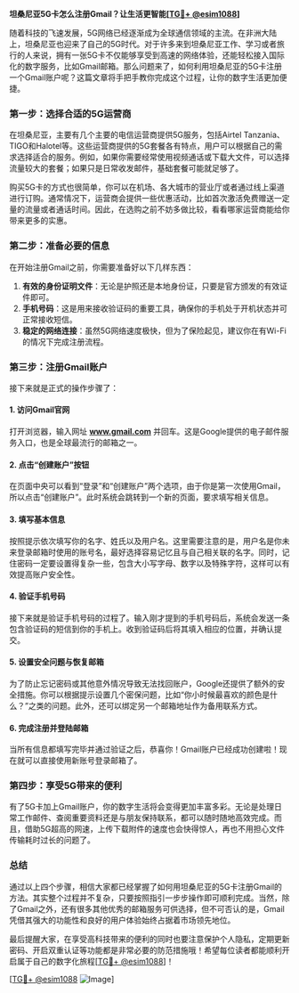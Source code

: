 **坦桑尼亚5G卡怎么注册Gmail？让生活更智能[[TG💪+ @esim1088](https://t.me/s/esim1088)]**

随着科技的飞速发展，5G网络已经逐渐成为全球通信领域的主流。在非洲大陆上，坦桑尼亚也迎来了自己的5G时代。对于许多来到坦桑尼亚工作、学习或者旅行的人来说，拥有一张5G卡不仅能够享受到高速的网络体验，还能轻松接入国际化的数字服务，比如Gmail邮箱。那么问题来了，如何利用坦桑尼亚的5G卡注册一个Gmail账户呢？这篇文章将手把手教你完成这个过程，让你的数字生活更加便捷。

### **第一步：选择合适的5G运营商**

在坦桑尼亚，主要有几个主要的电信运营商提供5G服务，包括Airtel Tanzania、TIGO和Halotel等。这些运营商提供的5G套餐各有特点，用户可以根据自己的需求选择适合的服务。例如，如果你需要经常使用视频通话或下载大文件，可以选择流量较大的套餐；如果只是日常收发邮件，基础套餐可能就足够了。

购买5G卡的方式也很简单，你可以在机场、各大城市的营业厅或者通过线上渠道进行订购。通常情况下，运营商会提供一些优惠活动，比如首次激活免费赠送一定量的流量或者通话时间。因此，在选购之前不妨多做比较，看看哪家运营商能给你带来更多的实惠。

### **第二步：准备必要的信息**

在开始注册Gmail之前，你需要准备好以下几样东西：

1. **有效的身份证明文件**：无论是护照还是本地身份证，只要是官方颁发的有效证件即可。
2. **手机号码**：这是用来接收验证码的重要工具，确保你的手机处于开机状态并可正常接收短信。
3. **稳定的网络连接**：虽然5G网络速度极快，但为了保险起见，建议你在有Wi-Fi的情况下完成注册流程。

### **第三步：注册Gmail账户**

接下来就是正式的操作步骤了：

#### **1. 访问Gmail官网**

打开浏览器，输入网址 **www.gmail.com** 并回车。这是Google提供的电子邮件服务入口，也是全球最流行的邮箱之一。

#### **2. 点击“创建账户”按钮**

在页面中央可以看到“登录”和“创建账户”两个选项，由于你是第一次使用Gmail，所以点击“创建账户”。此时系统会跳转到一个新的页面，要求填写相关信息。

#### **3. 填写基本信息**

按照提示依次填写你的名字、姓氏以及用户名。这里需要注意的是，用户名是你未来登录邮箱时使用的账号名，最好选择容易记忆且与自己相关联的名字。同时，记住密码一定要设置得复杂一些，包含大小写字母、数字以及特殊字符，这样可以有效提高账户安全性。

#### **4. 验证手机号码**

接下来就是验证手机号码的过程了。输入刚才提到的手机号码后，系统会发送一条包含验证码的短信到你的手机上。收到验证码后将其填入相应的位置，并确认提交。

#### **5. 设置安全问题与恢复邮箱**

为了防止忘记密码或其他意外情况导致无法找回账户，Google还提供了额外的安全措施。你可以根据提示设置几个密保问题，比如“你小时候最喜欢的颜色是什么？”之类的问题。此外，还可以绑定另一个邮箱地址作为备用联系方式。

#### **6. 完成注册并登陆邮箱**

当所有信息都填写完毕并通过验证之后，恭喜你！Gmail账户已经成功创建啦！现在就可以直接使用新账号登录邮箱了。

### **第四步：享受5G带来的便利**

有了5G卡加上Gmail账户，你的数字生活将会变得更加丰富多彩。无论是处理日常工作邮件、查阅重要资料还是与朋友保持联系，都可以随时随地高效完成。而且，借助5G超高的网速，上传下载附件的速度也会快得惊人，再也不用担心文件传输耗时过长的问题了。

### **总结**

通过以上四个步骤，相信大家都已经掌握了如何用坦桑尼亚的5G卡注册Gmail的方法。其实整个过程并不复杂，只要按照指引一步步操作即可顺利完成。当然，除了Gmail之外，还有很多其他优秀的邮箱服务可供选择，但不可否认的是，Gmail凭借其强大的功能性和良好的用户体验始终占据着市场领先地位。

最后提醒大家，在享受高科技带来的便利的同时也要注意保护个人隐私，定期更新密码、开启双重认证等功能都是非常必要的防范措施哦！希望每位读者都能顺利开启属于自己的数字化旅程[[TG💪+ @esim1088](https://t.me/s/esim1088)]！

[[TG💪+ @esim1088](https://t.me/s/esim1088) ![Image](https://i.postimg.cc/4NQfJmqS/Snipaste-2025-05-13-00-14-12.png)]